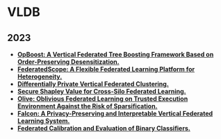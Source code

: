 # VLDB

## 2023

- **[OpBoost: A Vertical Federated Tree Boosting Framework Based on Order-Preserving Desensitization.](https://arxiv.org/pdf/2210.01318.pdf)**
- **[FederatedScope: A Flexible Federated Learning Platform for Heterogeneity.](https://arxiv.org/pdf/2204.05011.pdf)**
- **[Differentially Private Vertical Federated Clustering.](https://arxiv.org/pdf/2208.01700.pdf)**
- **[Secure Shapley Value for Cross-Silo Federated Learning.](https://www.vldb.org/pvldb/vol16/p1657-zheng.pdf)**
- **[Olive: Oblivious Federated Learning on Trusted Execution Environment Against the Risk of Sparsification.](https://arxiv.org/pdf/2202.07165.pdf)**
- **[Falcon: A Privacy-Preserving and Interpretable Vertical Federated Learning System.](https://www.comp.nus.edu.sg/~ooibc/FalconVLDB2023.pdf)**
- **[Federated Calibration and Evaluation of Binary Classifiers.](https://arxiv.org/pdf/2210.12526.pdf)**